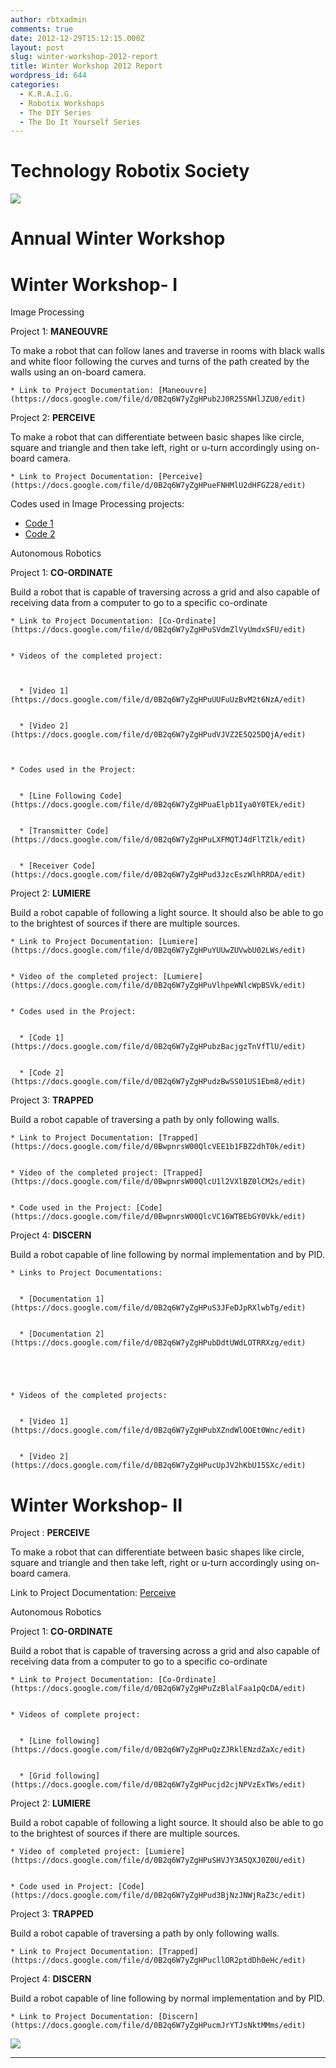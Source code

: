 ```yaml
---
author: rbtxadmin
comments: true
date: 2012-12-29T15:12:15.000Z
layout: post
slug: winter-workshop-2012-report
title: Winter Workshop 2012 Report
wordpress_id: 644
categories:
  - K.R.A.I.G.
  - Robotix Workshops
  - The DIY Series
  - The Do It Yourself Series
---
```


# Technology Robotix Society
![](http://robotix.in/forum/images/ranks/gear.jpeg)

# **Annual Winter Workshop**
# **Winter Workshop-  I**
Image Processing

Project 1: **MANEOUVRE**

To make a robot that can follow lanes and traverse in rooms with black walls and white floor following the curves and turns of the path created by the walls using an on-board camera.

```
* Link to Project Documentation: [Maneouvre](https://docs.google.com/file/d/0B2q6W7yZgHPub2J0R25SNHlJZU0/edit)
```

Project 2: **PERCEIVE**

To make a robot that can differentiate between basic shapes like circle, square and triangle and then take left, right or u-turn accordingly using on-board camera.

```
* Link to Project Documentation: [Perceive](https://docs.google.com/file/d/0B2q6W7yZgHPueFNHMlU2dHFGZ28/edit)
```

Codes used in Image Processing projects:
- [Code 1](https://docs.google.com/file/d/0B2q6W7yZgHPuRnhxMG1Sc1E0eXM/edit)
- [Code 2](https://docs.google.com/file/d/0B2q6W7yZgHPuNG56WTNyWDJ1VlU/edit)

Autonomous Robotics

Project 1: **CO-ORDINATE**

Build a robot that is capable of traversing across a grid and also capable of receiving data from a computer to go to a specific co-ordinate

```
* Link to Project Documentation: [Co-Ordinate](https://docs.google.com/file/d/0B2q6W7yZgHPuSVdmZlVyUmdxSFU/edit)


* Videos of the completed project:



  * [Video 1](https://docs.google.com/file/d/0B2q6W7yZgHPuUUFuUzBvM2t6NzA/edit)


  * [Video 2](https://docs.google.com/file/d/0B2q6W7yZgHPudVJVZ2E5Q25DQjA/edit)



* Codes used in the Project:


  * [Line Following Code](https://docs.google.com/file/d/0B2q6W7yZgHPuaElpb1Iya0Y0TEk/edit)


  * [Transmitter Code](https://docs.google.com/file/d/0B2q6W7yZgHPuLXFMQTJ4dFlTZlk/edit)


  * [Receiver Code](https://docs.google.com/file/d/0B2q6W7yZgHPud3JzcEszWlhRRDA/edit)
```

Project 2: **LUMIERE**

Build a robot capable of following a light source. It should also be able to go to the brightest of sources if there are multiple sources.

```
* Link to Project Documentation: [Lumiere](https://docs.google.com/file/d/0B2q6W7yZgHPuYUUwZUVwbU02LWs/edit)


* Video of the completed project: [Lumiere](https://docs.google.com/file/d/0B2q6W7yZgHPuVlhpeWNlcWpBSVk/edit)


* Codes used in the Project:


  * [Code 1](https://docs.google.com/file/d/0B2q6W7yZgHPubzBacjgzTnVfTlU/edit)


  * [Code 2](https://docs.google.com/file/d/0B2q6W7yZgHPudzBwSS01US1Ebm8/edit)
```

Project 3: **TRAPPED**

Build a robot capable of traversing a path by only following walls.

```
* Link to Project Documentation: [Trapped](https://docs.google.com/file/d/0BwpnrsW00QlcVEE1b1FBZ2dhT0k/edit)


* Video of the completed project: [Trapped](https://docs.google.com/file/d/0BwpnrsW00QlcU1l2VXlBZ0lCM2s/edit)


* Code used in the Project: [Code](https://docs.google.com/file/d/0BwpnrsW00QlcVC16WTBEbGY0Vkk/edit)
```

Project 4: **DISCERN**

Build a robot capable of line following by normal implementation and by PID.

```
* Links to Project Documentations:


  * [Documentation 1](https://docs.google.com/file/d/0B2q6W7yZgHPuS3JFeDJpRXlwbTg/edit)


  * [Documentation 2](https://docs.google.com/file/d/0B2q6W7yZgHPubDdtUWdLOTRRXzg/edit)





* Videos of the completed projects:


  * [Video 1](https://docs.google.com/file/d/0B2q6W7yZgHPubXZndWlOOEt0Wnc/edit)


  * [Video 2](https://docs.google.com/file/d/0B2q6W7yZgHPucUpJV2hKbU15SXc/edit)
```

# **Winter Workshop-  II**
Project : **PERCEIVE**

To make a robot that can differentiate between basic shapes like circle, square and triangle and then take left, right or u-turn accordingly using on-board camera.

Link to Project Documentation: [Perceive](https://docs.google.com/file/d/0B2q6W7yZgHPuMlJMVl9XODdjZjQ/edit)

Autonomous Robotics

Project 1: **CO-ORDINATE**

Build a robot that is capable of traversing across a grid and also capable of receiving data from a computer to go to a specific co-ordinate

```
* Link to Project Documentation: [Co-Ordinate](https://docs.google.com/file/d/0B2q6W7yZgHPuZzBlalFaa1pQcDA/edit)


* Videos of complete project:


  * [Line following](https://docs.google.com/file/d/0B2q6W7yZgHPuQzZJRklENzdZaXc/edit)


  * [Grid following](https://docs.google.com/file/d/0B2q6W7yZgHPucjd2cjNPVzExTWs/edit)
```

Project 2: **LUMIERE**

Build a robot capable of following a light source. It should also be able to go to the brightest of sources if there are multiple sources.

```
* Video of completed project: [Lumiere](https://docs.google.com/file/d/0B2q6W7yZgHPuSHVJY3A5QXJ0Z0U/edit)


* Code used in Project: [Code](https://docs.google.com/file/d/0B2q6W7yZgHPud3BjNzJNWjRaZ3c/edit)
```

Project 3: **TRAPPED**

Build a robot capable of traversing a path by only following walls.

```
* Link to Project Documentation: [Trapped](https://docs.google.com/file/d/0B2q6W7yZgHPucllOR2ptdDh0eHc/edit)
```

Project 4: **DISCERN**

Build a robot capable of line following by normal implementation and by PID.

```
* Link to Project Documentation: [Discern](https://docs.google.com/file/d/0B2q6W7yZgHPucmJrYTJsNktMMms/edit)
```

[![](http://robotix.in/blog/wp-content/uploads/2012/12/603245_3551858815704_1161883033_n-300x225.jpg)](http://robotix.in/blog/wp-content/uploads/2012/12/603245_3551858815704_1161883033_n.jpg)

--------------------------------------------------------------------------------
